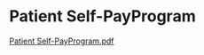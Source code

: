 # Patient Self-PayProgram

[Patient Self-PayProgram.pdf](Patient%20Self-PayProgram%203ac6bf639ef94e03a61521719dfd5df0/Patient_Self-PayProgram.pdf)